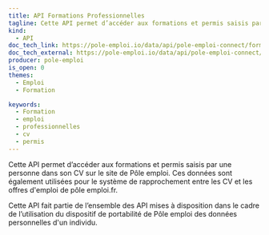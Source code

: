 ```yaml
---
title: API Formations Professionnelles
tagline: Cette API permet d’accéder aux formations et permis saisis par une personne dans son CV sur le site de Pôle emploi.
kind:
  - API
doc_tech_link: https://pole-emploi.io/data/api/pole-emploi-connect/formations-professionnelles?tabgroup-api=documentation&doc-section=api-doc-section-caracteristiques
doc_tech_external: https://pole-emploi.io/data/api/pole-emploi-connect/formations-professionnelles
producer: pole-emploi
is_open: 0
themes:
  - Emploi
  - Formation

keywords:
  - Formation
  - emploi
  - professionnelles
  - cv
  - permis
---
```


Cette API permet d’accéder aux formations et permis saisis par une personne dans son CV sur le site de Pôle emploi. Ces données sont également utilisées pour le système de rapprochement entre les CV et les offres d'emploi de pôle emploi.fr.

Cette API fait partie de l’ensemble des API mises à disposition dans le cadre de l’utilisation du dispositif de portabilité de Pôle emploi des données personnelles d'un individu.
